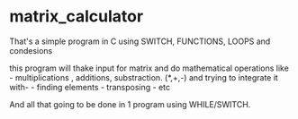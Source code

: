 # matrix_calculator 
That's a simple program in C 
using SWITCH, FUNCTIONS, LOOPS and condesions

this program will thake input for matrix and do mathematical operations like - multiplications , additions, substraction. (*,+,-) 
and trying to integrate it with- 
    - finding elements
    - transposing 
    - etc
    
And all that going to be done in 1 program using WHILE/SWITCH.

